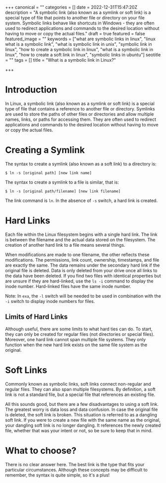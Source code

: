 +++
canonical = ""
categories = []
date = 2022-12-31T15:47:20Z
description = "A symbolic link (also known as a symlink or soft link) is a special type of file that points to another file or directory on your file system. Symbolic links behave like shortcuts in Windows - they are often used to redirect applications and commands to the desired location without having to move or copy the actual files."
draft = true
featured = false
featured_image = ""
keywords = ["what are symbolic links in linux", "linux what is a symbolic link", "what is symbolic link in unix", "symbolic link in linux", "how to create a symbolic link in linux", "what is a symbolic link in linux", "how to create a soft link in linux", "symbolic links in ubuntu"]
seotitle = ""
tags = []
title = "What is a symbolic link in Linux?"

+++
# Introduction

In Linux, a symbolic link (also known as a symlink or soft link) is a special type of file that contains a reference to another file or directory. Symlinks are used to store the paths of other files or directories and allow multiple names, links, or paths for accessing them. They are often used to redirect applications and commands to the desired location without having to move or copy the actual files.

# Creating a Symlink

The syntax to create a symlink (also known as a soft link) to a directory is:

`$ ln -s [original path] [new link name]`

The syntax to create a symlink to a file is similar, that is:

`$ ln -s [original path/filename] [new link filename]`

The link command is `ln`. In the absence of `-s` switch, a hard link is created.

# Hard Links

Each file within the Linux filesystem begins with a single hard link. The link is between the filename and the actual data stored on the filesystem. The creation of another hard link to a file means several things.

When modifications are made to one filename, the other reflects these modifications. The permissions, link count, ownership, timestamps, and file are exactly the same. The data remains under the secondary hard link if the original file is deleted. Data is only deleted from your drive once all links to the data have been deleted. If you find two files with identical properties but are unsure if they are hard-linked, use the `ls -i` command to display the inode number. Hard-linked files have the same inode number.

Note: In `exa`, the `-l` switch will be needed to be used in combination with the `-i` switch to display inode numbers for files.

## Limits of Hard Links

Although useful, there are some limits to what hard ties can do. To start, they can only be created for regular files (not directories or special files). Moreover, one hard link cannot span multiple file systems. They only function when the new hard link exists on the same file system as the original.

# Soft Links

Commonly known as symbolic links, soft links connect non-regular and regular files. They can also span multiple filesystems. By definition, a soft link is not a standard file, but a special file that references an existing file.

All this sounds good, but there are a few disadvantages to using a soft link. The greatest worry is data loss and data confusion. In case the original file is deleted, the soft link is broken. This situation is referred to as a dangling soft link. If you were to create a new file with the same name as the original, your dangling soft link is no longer dangling. It references the newly created file, whether that was your intent or not, so be sure to keep that in mind.

# What to choose?

There is no clear answer here. The best link is the type that fits your particular circumstances. Although these concepts may be difficult to remember, the syntax is quite simple, so it's a plus!
